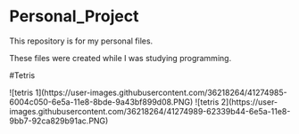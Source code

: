 # Personal_Project

This repository is for my personal files.

These files were created while I was studying programming. 

#Tetris

<div>
![tetris 1](https://user-images.githubusercontent.com/36218264/41274985-6004c050-6e5a-11e8-8bde-9a43bf899d08.PNG)
![tetris 2](https://user-images.githubusercontent.com/36218264/41274989-62339b44-6e5a-11e8-9bb7-92ca829b91ac.PNG)

